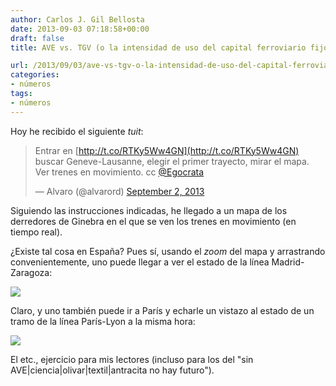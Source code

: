 ```yaml
---
author: Carlos J. Gil Bellosta
date: 2013-09-03 07:18:58+00:00
draft: false
title: AVE vs. TGV (o la intensidad de uso del capital ferroviario fijo)

url: /2013/09/03/ave-vs-tgv-o-la-intensidad-de-uso-del-capital-ferroviario-fijo/
categories:
- números
tags:
- números
---
```


Hoy he recibido el siguiente _tuit_:

>Entrar en [http://t.co/RTKy5Ww4GN](http://t.co/RTKy5Ww4GN) buscar Geneve-Lausanne, elegir el primer trayecto, mirar el mapa. Ver trenes en movimiento. cc [@Egocrata](https://twitter.com/Egocrata)
>
> — Alvaro (@alvarord) [September 2, 2013](https://twitter.com/alvarord/statuses/374544691745665024)

Siguiendo las instrucciones indicadas, he llegado a un mapa de los derredores de Ginebra en el que se ven los trenes en movimiento (en tiempo real).

¿Existe tal cosa en España? Pues sí, usando el _zoom_ del mapa y arrastrando convenientemente, uno puede llegar a ver el estado de la línea Madrid-Zaragoza:

[![](/wp-uploads/2013/09/ave_madrid.png)
](/wp-uploads/2013/09/ave_madrid.png)

Claro, y uno también puede ir a París y echarle un vistazo al estado de un tramo de la línea París-Lyon a la misma hora:

[![](/wp-uploads/2013/09/tgv_paris.png)
](/wp-uploads/2013/09/tgv_paris.png)

El etc., ejercicio para mis lectores (incluso para los del "sin AVE|ciencia|olivar|textil|antracita no hay futuro").
